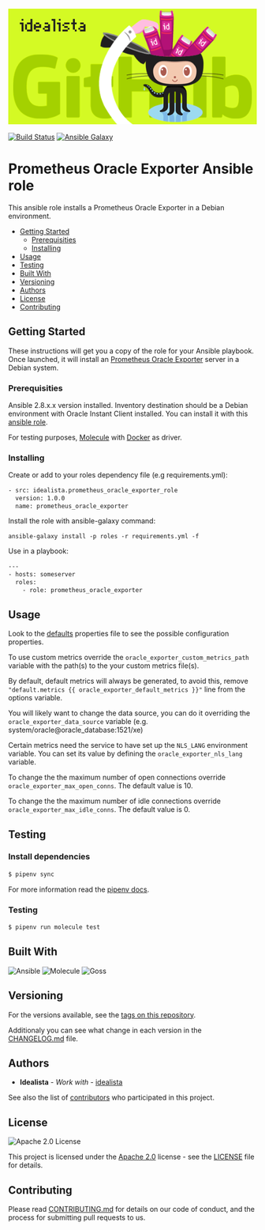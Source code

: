 ![Logo](https://raw.githubusercontent.com/idealista/prometheus_oracle_exporter_role/master/logo.gif)

[![Build Status](https://travis-ci.org/idealista/prometheus_oracle_exporter_role.png)](https://travis-ci.org/idealista/prometheus_oracle_exporter_role)
[![Ansible Galaxy](https://img.shields.io/badge/galaxy-idealista.prometheus_oracle_exporter_role-B62682.svg)](https://galaxy.ansible.com/idealista/prometheus_oracle_exporter_role)


# Prometheus Oracle Exporter Ansible role

This ansible role installs a Prometheus Oracle Exporter in a Debian environment.

- [Getting Started](#getting-started)
	- [Prerequisities](#prerequisities)
	- [Installing](#installing)
- [Usage](#usage)
- [Testing](#testing)
- [Built With](#built-with)
- [Versioning](#versioning)
- [Authors](#authors)
- [License](#license)
- [Contributing](#contributing)

## Getting Started
These instructions will get you a copy of the role for your Ansible playbook. Once launched, it will install an [Prometheus Oracle Exporter](https://github.com/iamseth/oracledb_exporter) server in a Debian system.

### Prerequisities

Ansible 2.8.x.x version installed.
Inventory destination should be a Debian environment with Oracle Instant Client installed. You can install it with this [ansible role](https://github.com/idealista/oracle_instant_client_role).

For testing purposes, [Molecule](https://molecule.readthedocs.io/) with [Docker](https://www.docker.com/) as driver.

### Installing

Create or add to your roles dependency file (e.g requirements.yml):

```
- src: idealista.prometheus_oracle_exporter_role
  version: 1.0.0
  name: prometheus_oracle_exporter
```

Install the role with ansible-galaxy command:

```
ansible-galaxy install -p roles -r requirements.yml -f
```

Use in a playbook:

```
---
- hosts: someserver
  roles:
    - role: prometheus_oracle_exporter
```

## Usage

Look to the [defaults](defaults/main.yml) properties file to see the possible configuration properties.

To use custom metrics override the  ```oracle_exporter_custom_metrics_path``` variable with the path(s) to the your custom metrics file(s).

By default, default metrics will always be generated, to avoid this, remove ```"default.metrics {{ oracle_exporter_default_metrics }}"``` line from the options variable.

You will likely want to change the data source, you can do it overriding the ```oracle_exporter_data_source``` variable  (e.g. system/oracle@oracle_database:1521/xe)

Certain metrics need the service to have set up the ```NLS_LANG``` environment variable. You can set its value by defining the ```oracle_exporter_nls_lang``` variable.

To change the the maximum number of open connections override ```oracle_exporter_max_open_conns```. The default value is 10.

To change the the maximum number of idle connections override ```oracle_exporter_max_idle_conns```. The default value is 0.

## Testing

### Install dependencies

```sh
$ pipenv sync
```

For more information read the [pipenv docs](https://docs.pipenv.org/).

### Testing

```sh
$ pipenv run molecule test 
```

## Built With

![Ansible](https://img.shields.io/badge/ansible-2.8.0.0-green.svg)
![Molecule](https://img.shields.io/badge/molecule-2.22.0-green.svg)
![Goss](https://img.shields.io/badge/goss-0.3.14-green.svg)

## Versioning

For the versions available, see the [tags on this repository](https://github.com/idealista/prometheus_oracle_exporter_role/tags).

Additionaly you can see what change in each version in the [CHANGELOG.md](CHANGELOG.md) file.

## Authors

* **Idealista** - *Work with* - [idealista](https://github.com/idealista)

See also the list of [contributors](https://github.com/idealista/prometheus_oracle_exporter_role/contributors) who participated in this project.

## License

![Apache 2.0 License](https://img.shields.io/hexpm/l/plug.svg)

This project is licensed under the [Apache 2.0](https://www.apache.org/licenses/LICENSE-2.0) license - see the [LICENSE](LICENSE) file for details.

## Contributing

Please read [CONTRIBUTING.md](.github/CONTRIBUTING.md) for details on our code of conduct, and the process for submitting pull requests to us.
